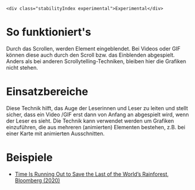 ```html|span-1,no-source,plain
<div class="stabilityIndex experimental">Experimental</div>
```

# So funktioniert's
Durch das Scrollen, werden Element eingeblendet. Bei Videos oder GIF können diese auch durch den Scroll bzw. das Einblenden abgespielt. Anders als bei anderen Scrollytelling-Techniken, bleiben hier die Grafiken nicht stehen. 

# Einsatzbereiche
Diese Technik hilft, das Auge der Leserinnen und Leser zu leiten und stellt sicher, dass ein Video /GIF erst dann von Anfang an abgespielt wird, wenn der Leser es sieht. Die Technik kann verwendet werden um Grafiken einzuführen, die aus mehreren (animierten) Elementen bestehen, z.B. bei einer Karte mit animierten Ausschnitten. 

# Beispiele 
- [Time Is Running Out to Save the Last of the World’s Rainforest, Bloomberg (2020)](https://www.bloomberg.com/graphics/2020-the-last-of-the-rainforest/)